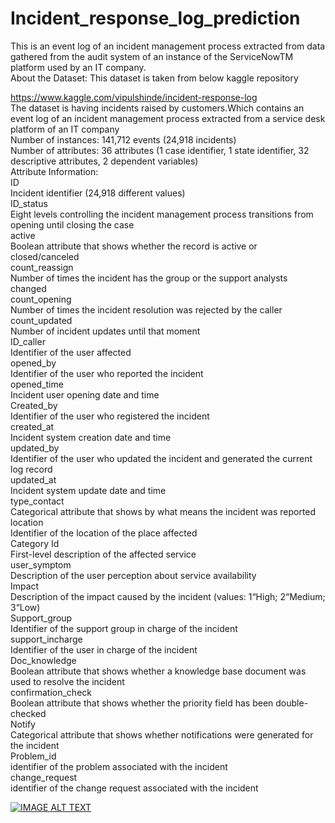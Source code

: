 # Incident_response_log_prediction
This is an event log of an incident management process extracted from data gathered from the audit system of an instance of the ServiceNowTM platform used by an IT company.<br>
About the Dataset:
This dataset is taken from below kaggle repository <br>

https://www.kaggle.com/vipulshinde/incident-response-log<br>
The dataset is having incidents raised by customers.Which contains an event log of an incident management process extracted from a service desk platform of an IT company<br>
Number of instances: 141,712 events (24,918 incidents)<br>
Number of attributes: 36 attributes (1 case identifier, 1 state identifier, 32 descriptive attributes, 2 dependent variables)<br>
Attribute Information:<br>
ID<br>
Incident identifier (24,918 different values)<br>
ID_status<br>
Eight levels controlling the incident management process transitions from opening until closing the case<br>
active<br>
Boolean attribute that shows whether the record is active or closed/canceled<br>
count_reassign<br>
Number of times the incident has the group or the support analysts changed<br>
count_opening<br>
Number of times the incident resolution was rejected by the caller<br>
count_updated<br>
Number of incident updates until that moment<br>
ID_caller<br>
Identifier of the user affected<br>
opened_by<br>
Identifier of the user who reported the incident<br>
opened_time<br>
Incident user opening date and time<br>
Created_by<br>
Identifier of the user who registered the incident<br>
created_at<br>
Incident system creation date and time<br>
updated_by<br>
Identifier of the user who updated the incident and generated the current log record<br>
updated_at<br>
Incident system update date and time<br>
type_contact<br>
Categorical attribute that shows by what means the incident was reported<br>
location<br>
Identifier of the location of the place affected<br>
Category Id<br>
First-level description of the affected service<br>
user_symptom<br>
Description of the user perception about service availability<br>
Impact<br>
Description of the impact caused by the incident (values: 1“High; 2“Medium; 3“Low)<br>
Support_group<br>
Identifier of the support group in charge of the incident<br>
support_incharge<br>
Identifier of the user in charge of the incident<br>
Doc_knowledge<br>
Boolean attribute that shows whether a knowledge base document was used to resolve the incident<br>
confirmation_check<br>
Boolean attribute that shows whether the priority field has been double-checked<br>
Notify<br>
Categorical attribute that shows whether notifications were generated for the incident<br>
Problem_id<br>
identifier of the problem associated with the incident<br>
change_request<br>
identifier of the change request associated with the incident<br>

[![IMAGE ALT TEXT](http://img.youtube.com/vi/jJgwEp1Lyj4/0.jpg)](https://www.youtube.com/watch?v=jJgwEp1Lyj4 "Demo")

